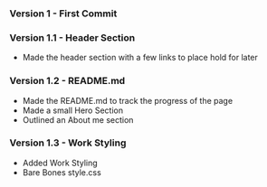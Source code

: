 

### Version 1 - First Commit

### Version 1.1 - Header Section
* Made the header section with a few links to place hold for later

### Version 1.2 - README.md 
* Made the README.md to track the progress of the page
* Made a small Hero Section 
* Outlined an About me section

### Version 1.3 - Work Styling
* Added Work Styling
* Bare Bones style.css
